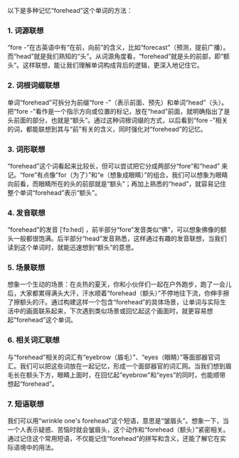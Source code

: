 以下是多种记忆“forehead”这个单词的方法：

### 1. 词源联想
“fore -”在古英语中有“在前，向前”的含义，比如“forecast”（预测，提前广播）。而“head”就是我们熟知的“头”。从词源角度看，“forehead”就是头的前部，即“额头”。这样联想，能让我们理解单词构成背后的逻辑，更深入地记住它。

### 2. 词根词缀联想
单词“forehead”可拆分为前缀“fore -”（表示前面、预先）和单词“head”（头）。把“fore -”看作是一个指示方向或位置的标记，放在“head”前面，就明确指出了是头前面的部分，也就是“额头”。通过这种词根词缀的方式，以后看到“fore -”相关的词，都能联想到其与“前”有关的含义，同时强化对“forehead”的记忆。

### 3. 词形联想
“forehead”这个词看起来比较长，但可以尝试把它分成两部分“fore”和“head” 来记。“fore”有点像“for（为了）”和“e（想象成眼睛）”的组合，我们可以想象为眼睛向前看，而眼睛所在的头的前部就是“额头”；再加上熟悉的“head”，就容易记住整个单词“forehead”表示“额头”。

### 4. 发音联想
“forehead”的发音 [ˈfɔːhed] ，前半部分“fore”发音类似“佛”，可以想象佛像的额头一般都很饱满。后半部分“head”发音熟悉，这样通过有趣的发音联想，当我们读到这个单词时，就能迅速想到“额头”的意思。

### 5. 场景联想
想象一个生动的场景：在炎热的夏天，你和小伙伴们一起在户外跑步，跑了一会儿后，大家都累得满头大汗，汗水顺着“forehead（额头）”不停地往下流，你伸手擦了擦额头的汗。通过构建这样一个包含“forehead”的具体场景，让单词与实际生活中的画面联系起来，下次遇到类似场景或回忆起这个画面时，就更容易想起“forehead”这个单词。

### 6. 相关词汇联想
与“forehead”相关的词汇有“eyebrow（眉毛）”、“eyes（眼睛）”等面部器官词汇。我们可以把这些词放在一起记忆，形成一个面部器官的词汇网。当我们想到眉毛长在额头下方，眼睛上面时，在回忆起“eyebrow”和“eyes”的同时，也能顺带想起“forehead”。

### 7. 短语联想
我们可以用“wrinkle one's forehead”这个短语，意思是“皱眉头”。想象一下，当一个人表示疑惑、苦恼时就会皱眉头，这个动作和“forehead（额头）”紧密相关。通过记住这个常用短语，不仅能记住“forehead”的拼写和含义，还能了解它在实际语境中的用法。 